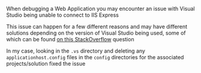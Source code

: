 When debugging a Web Application you may encounter an issue with Visual Studio being unable to connect to IIS Express

This issue can happen for a few different reasons and may have different solutions depending on the version of Visual Studio being used, some of which can be found [on this StackOverflow](https://stackoverflow.com/questions/12946476/where-is-the-iis-express-configuration-metabase-file-found) question

In my case, looking in the `.vs` directory and deleting any `applicationhost.config` files in the `config` directories for the associated projects/solution fixed the issue